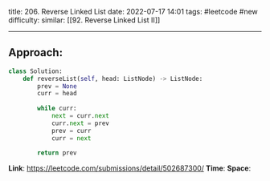title: 206. Reverse Linked List
date: 2022-07-17 14:01
tags: #leetcode #new
difficulty:
similar: [[92. Reverse Linked List II]]

---
## Approach:
```python
class Solution:
    def reverseList(self, head: ListNode) -> ListNode:
        prev = None 
        curr = head
        
        while curr:
            next = curr.next
            curr.next = prev
            prev = curr
            curr = next
        
        return prev
```


**Link**: https://leetcode.com/submissions/detail/502687300/
**Time**:
**Space**: